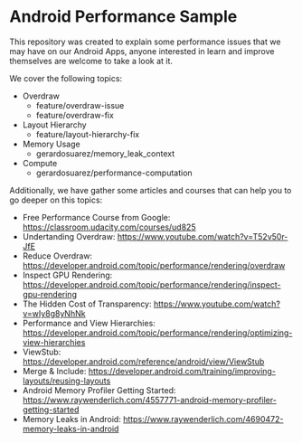 # Android Performance Sample

This repository was created to explain some performance issues that we may have on our Android Apps, anyone interested in learn and improve themselves are welcome to take a look at it.

We cover the following topics:
* Overdraw
  * feature/overdraw-issue
  * feature/overdraw-fix
* Layout Hierarchy
  * feature/layout-hierarchy-fix
* Memory Usage
  * gerardosuarez/memory_leak_context
* Compute
  * gerardosuarez/performance-computation

Additionally, we have gather some articles and courses that can help you to go deeper on this topics:
* Free Performance Course from Google: https://classroom.udacity.com/courses/ud825
* Undertanding Overdraw: https://www.youtube.com/watch?v=T52v50r-JfE
* Reduce Overdraw: https://developer.android.com/topic/performance/rendering/overdraw
* Inspect GPU Rendering: https://developer.android.com/topic/performance/rendering/inspect-gpu-rendering
* The Hidden Cost of Transparency: https://www.youtube.com/watch?v=wIy8g8yNhNk
* Performance and View Hierarchies: https://developer.android.com/topic/performance/rendering/optimizing-view-hierarchies
* ViewStub: https://developer.android.com/reference/android/view/ViewStub
* Merge & Include: https://developer.android.com/training/improving-layouts/reusing-layouts
* Android Memory Profiler Getting Started: https://www.raywenderlich.com/4557771-android-memory-profiler-getting-started
* Memory Leaks in Android: https://www.raywenderlich.com/4690472-memory-leaks-in-android

